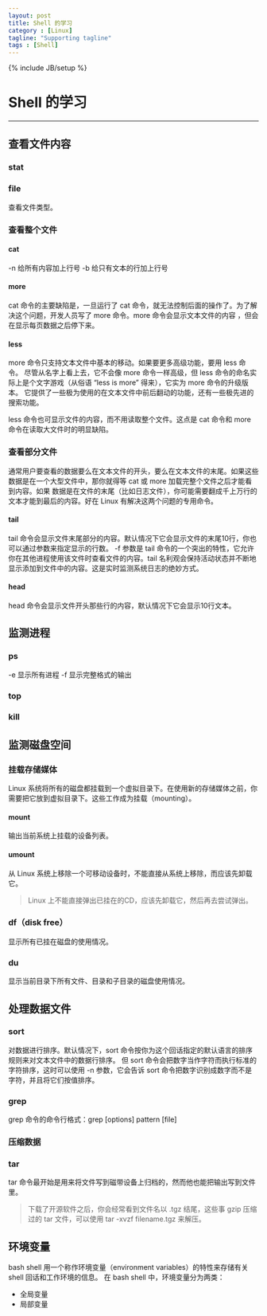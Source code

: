 ```yaml
---
layout: post
title: Shell 的学习
category : [Linux]
tagline: "Supporting tagline"
tags : [Shell]
---
```

{% include JB/setup %}
# Shell 的学习
---

<!--break-->

## 查看文件内容

### stat


### file
查看文件类型。

### 查看整个文件

#### cat
-n 给所有内容加上行号
-b 给只有文本的行加上行号

#### more
cat 命令的主要缺陷是，一旦运行了 cat 命令，就无法控制后面的操作了。为了解决这个问题，开发人员写了 more 命令。more 命令会显示文本文件的内容
，但会在显示每页数据之后停下来。

#### less
more 命令只支持文本文件中基本的移动。如果要更多高级功能，要用 less 命令。
尽管从名字上看上去，它不会像 more 命令一样高级，但 less 命令的命名实际上是个文字游戏（从俗语 “less is more” 得来），它实为 more 命令的升级版本。
它提供了一些极为使用的在文本文件中前后翻动的功能，还有一些极先进的搜索功能。

less 命令也可显示文件的内容，而不用读取整个文件。这点是 cat 命令和 more 命令在读取大文件时的明显缺陷。

### 查看部分文件

通常用户要查看的数据要么在文本文件的开头，要么在文本文件的末尾。如果这些数据是在一个大型文件中，那你就得等 cat 或 more 加载完整个文件之后才能看到内容。如果
数据是在文件的末尾（比如日志文件），你可能需要翻成千上万行的文本才能到最后的内容。好在 Linux 有解决这两个问题的专用命令。

#### tail
tail 命令会显示文件末尾部分的内容。默认情况下它会显示文件的末尾10行，你也可以通过参数来指定显示的行数。
-f 参数是 tail 命令的一个突出的特性，它允许你在其他进程使用该文件时查看文件的内容。tail 名利观会保持活动状态并不断地显示添加到文件中的内容。这是实时监测系统日志的绝妙方式。

#### head
head 命令会显示文件开头那些行的内容，默认情况下它会显示10行文本。


## 监测进程

### ps
-e 显示所有进程
-f 显示完整格式的输出

### top

### kill

## 监测磁盘空间

### 挂载存储媒体
Linux 系统将所有的磁盘都挂载到一个虚拟目录下。在使用新的存储媒体之前，你需要把它放到虚拟目录下。这些工作成为挂载（mounting）。

#### mount
输出当前系统上挂载的设备列表。

#### umount
从 Linux 系统上移除一个可移动设备时，不能直接从系统上移除，而应该先卸载它。
> Linux 上不能直接弹出已挂在的CD，应该先卸载它，然后再去尝试弹出。

### df（disk free）
显示所有已挂在磁盘的使用情况。

### du
显示当前目录下所有文件、目录和子目录的磁盘使用情况。

## 处理数据文件

### sort
对数据进行排序。默认情况下，sort 命令按你为这个回话指定的默认语言的排序规则来对文本文件中的数据行排序。
但 sort 命令会把数字当作字符而执行标准的字符排序，这时可以使用 -n 参数，它会告诉 sort 命令把数字识别成数字而不是字符，并且将它们按值排序。

### grep
grep 命令的命令行格式：grep [options] pattern [file]

### 压缩数据

### tar
tar 命令最开始是用来将文件写到磁带设备上归档的，然而他也能把输出写到文件里。

> 下载了开源软件之后，你会经常看到文件名以 .tgz 结尾，这些事 gzip 压缩过的 tar 文件，可以使用 tar -xvzf filename.tgz 来解压。

## 环境变量
bash shell 用一个称作环境变量（environment variables）的特性来存储有关 shell 回话和工作环境的信息。
在 bash shell 中，环境变量分为两类：
- 全局变量
- 局部变量









